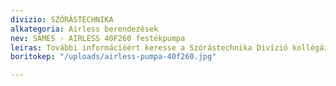 ```yaml
---
divizio: SZÓRÁSTECHNIKA
alkategoria: Airless berendezések
nev: SAMES - AIRLESS 40F260 festékpumpa
leiras: További információért keresse a Szórástechnika Divízió kollégáit
boritokep: "/uploads/airless-pumpa-40f260.jpg"

---
```

